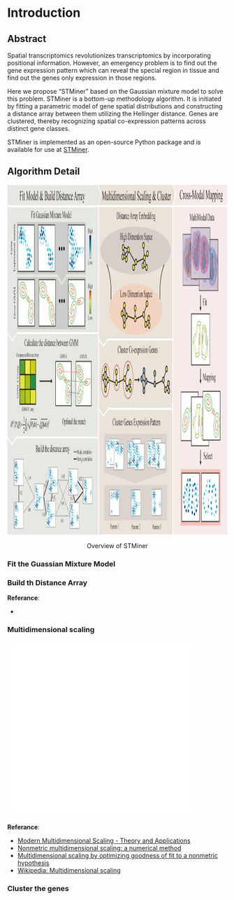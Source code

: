 # Introduction

## Abstract
Spatial transcriptomics revolutionizes transcriptomics by incorporating positional information. However, an emergency problem is to find out the gene expression pattern which can reveal the special region in tissue and find out the genes only expression in those regions. 

 Here we propose “STMiner” based on the Gaussian mixture model to solve this problem. STMiner is a bottom-up methodology algorithm. It is initiated by fitting a parametric model of gene spatial distributions and constructing a distance array between them utilizing the Hellinger distance. Genes are clustered, thereby recognizing spatial co-expression patterns across distinct gene classes.

STMiner is implemented as an open-source Python package and is available for use at [STMiner](https://github.com/PSSUN/STMiner).


## Algorithm Detail

<div><img src="../_static/fig1.png" width="1000" height="800" title="Overview"><p align="center">Overview of STMiner</p></div>


### Fit the Guassian Mixture Model

### Build th Distance Array

**Referance**:
 - []()

### Multidimensional scaling


<div><iframe allowtransparency="yes" frameborder="0" width="420" height="400" src="../_static/mds.html"/></iframe></div>

**Referance**:
 - [Modern Multidimensional Scaling - Theory and Applications](https://link.springer.com/book/10.1007/0-387-28981-X)
 - [Nonmetric multidimensional scaling: a numerical method](http://cda.psych.uiuc.edu/psychometrika_highly_cited_articles/kruskal_1964b.pdf)
 - [Multidimensional scaling by optimizing goodness of fit to a nonmetric hypothesis](http://cda.psych.uiuc.edu/psychometrika_highly_cited_articles/kruskal_1964a.pdf)
 - [Wikipedia: Multidimensional scaling](https://en.wikipedia.org/wiki/Multidimensional_scaling)

### Cluster the genes


